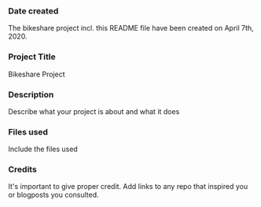 ### Date created
The bikeshare project incl. this README file have been created on April 7th, 2020.

### Project Title
Bikeshare Project

### Description
Describe what your project is about and what it does

### Files used
Include the files used

### Credits
It's important to give proper credit. Add links to any repo that inspired you or blogposts you consulted.
